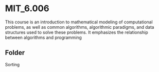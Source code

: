 # MIT_6.006
This course is an introduction to mathematical modeling of computational problems, as well as common algorithms, algorithmic paradigms, and data structures used to solve these problems. It emphasizes the relationship between algorithms and programming

## Folder 

Sorting